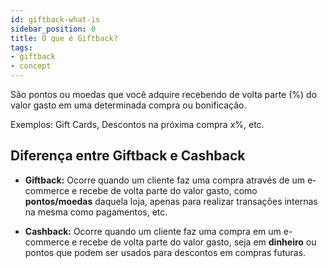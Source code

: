 ```yaml
---
id: giftback-what-is
sidebar_position: 0
title: O que é Giftback?
tags:
- giftback
- concept
---
```


São pontos ou moedas que você adquire recebendo de volta parte (%) do valor gasto em uma determinada compra ou bonificação.

Exemplos: Gift Cards, Descontos na próxima compra x%, etc.

## Diferença entre Giftback e Cashback

- **Giftback:** Ocorre quando um cliente faz uma compra através de um e-commerce e recebe de volta parte do valor gasto, como **pontos/moedas** daquela loja, apenas para realizar transações internas na mesma como pagamentos, etc.

- **Cashback:** Ocorre quando um cliente faz uma compra em um e-commerce e recebe de volta parte do valor gasto, seja em **dinheiro** ou pontos que podem ser usados ​​para descontos em compras futuras.
